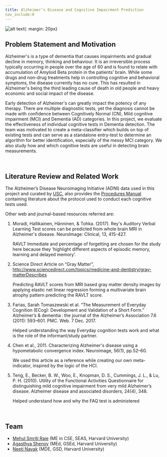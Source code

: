 ```yaml
---
title: Alzheimer’s Disease and Cognitive Impairment Prediction
nav_include:0
---
```



  ![alt text](https://www.alz.org/braintour/images/alzheimer_brain.jpg "Alzheimer's Brain"){: margin: 20px}





## Problem Statement and Motivation

Alzheimer's is a type of dementia that causes impairments and gradual decline in memory, thinking and behaviour. It is an irreversible process typically occurring in people over the age of 60 and is found to relate with accumulation of Amyloid Beta protein in the patients' brain. While some drugs and non-drug treatments help in controlling cognitive and behavioral symptoms, the disease currently has no cure. This has resulted in Alzheimer's being the third leading cause of death in old people and heavy economic and social impact of the disease.



Early detection of Alzheimer's can greatly impact the potency of any therapy. There are multiple diagnostiic tests, yet the diagnosis cannot be made with confidence between Cognitively Normal (CN), Mild cognitive impairment (MCI) and Dementia (AD) categories. In this project, we evaluate the effectiveness of individual cognitive tests in Dementia detection. The team was motivated to create a meta-classifier which builds on top of existing tests and can serve as a standalone entry-test to determine an algorithm for better identification, especially of the messy MCI category. We also study how and which cognitive tests are useful in detecting brain measurements.

​    

## Literature Review and Related Work

The Alzheimer’s Disease Neuroimaging Initiative (ADNI) data used in this project and curated by [USC](http://adni.loni.usc.edu/), also provides the [Procedures Manual](http://adni.loni.usc.edu/wp-content/uploads/2012/10/ADNI3-Procedures-Manual_v3.0_20170627.pdf) containing literature about the protocol used to conduct each cognitive tests used. 

Other web and journal-based resources referred are:

1. Moradi, Hallikainen, Hänninen, & Tohka. (2017). Rey's Auditory Verbal Learning Test scores can be predicted from whole brain MRI in Alzheimer's disease. NeuroImage: Clinical, 13, 415-427. 

   RAVLT Immediate and percentage of forgetting are chosen for the study here because they ‘highlight different aspects of episodic memory, learning and delayed memory’.

2. Science Direct Article on “Gray Matter”, http://www.sciencedirect.com/topics/medicine-and-dentistry/gray-matterDescribes 

   Predicting RAVLT scores from MRI based gray matter density images by applying elastic net linear regression forming a multivariate brain atrophy pattern predicting the RAVLT score.

3. Farias, Sarah Tomaszewski et al. “The Measurement of Everyday Cognition (ECog): Development and Validation of a Short Form.” Alzheimer’s & dementia : the journal of the Alzheimer’s Association 7.6 (2011): 593–601. PMC. Web. 7 Dec. 2017.

   Helped understanding the way Everyday cognition tests work and what is the role of the informant/study partner.

4. Chen et al., 2011. Characterizing Alzheimer's disease using a hypometabolic convergence index. Neuroimage, 56(1), pp.52–60. 

   We used this article as a reference while creating our own meta-indicator, inspired by the logic of the HCI.

5. Teng, E., Becker, B. W., Woo, E., Knopman, D. S., Cummings, J. L., & Lu, P. H. (2010). Utility of the Functional Activities Questionnaire for distinguishing mild cognitive impairment from very mild Alzheimer’s disease. Alzheimer disease and associated disorders, 24(4), 348.

   Helped understand how and why the FAQ test is administered

   ​



## Team

* [Mehul Smriti Raje](https://github.com/mraje16) (ME in CSE, SEAS, Harvard University)
* [Agasthya Shenoy](https://github.com/agasthyaps) (MEd, GSEd, Harvard University)
* [Neeti Nayak](https://github.com/neetinayak) (MDE, GSD, Harvard University)
